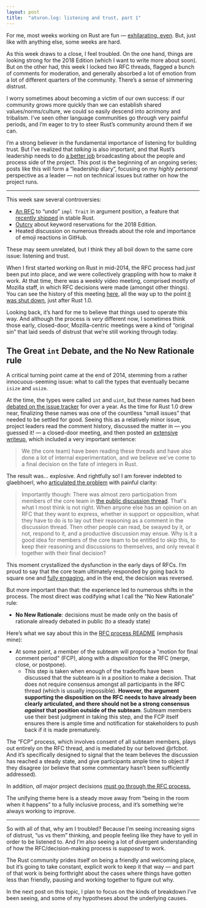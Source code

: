 ```yaml
---
layout: post
title:  "aturon.log: listening and trust, part 1"
---
```


For me, most weeks working on Rust are fun — [exhilarating, even](http://aturon.github.io/2018/02/09/amazing-week/). But, just like with anything else, some weeks are hard.

As this week draws to a close, I feel troubled. On the one hand, things are looking strong for the 2018 Edition (which I want to write more about soon). But on the other had, this week I locked two RFC threads, flagged a bunch of comments for moderation, and generally absorbed a lot of emotion from a lot of different quarters of the community. There’s a sense of simmering distrust.

I worry sometimes about becoming a victim of our own success: if our community grows more quickly than we can establish shared values/norms/culture, we could so easily descend into acrimony and tribalism. I’ve seen other language communities go through very painful periods, and I’m eager to try to steer Rust’s community around them if we can.

I’m a strong believer in the fundamental importance of listening for building trust. But I’ve realized that *talking* is also important, and that Rust’s leadership needs to do [a better job](https://internals.rust-lang.org/t/fortifying-the-process-against-feature-bloat/7608/29?u=aturon) broadcasting about the people and process side of the project. This post is the beginning of an ongoing series; posts like this will form a “leadership diary”, focusing on my *highly personal* perspective as a leader — not on technical issues but rather on how the project runs.

----------

This week saw several controversies:


- [An RFC](https://github.com/rust-lang/rfcs/pull/2444) to “undo” `impl Trait` in argument position, a feature that [recently shipped](https://blog.rust-lang.org/2018/05/10/Rust-1.26.html) in stable Rust.
- [Outcry](https://github.com/rust-lang/rfcs/pull/2441#issuecomment-390406492) about keyword reservations for the 2018 Edition.
- Heated discussion on numerous threads about the role and importance of emoji reactions in GitHub.

These may seem unrelated, but I think they all boil down to the same core issue: listening and trust.

When I first started working on Rust in mid-2014, the RFC process had *just* been put into place, and we were collectively grappling with how to make it work. At that time, there was a weekly video meeting, comprised mostly of Mozilla staff, in which RFC decisions were made (amongst other things). You can see the history of this meeting [here](https://github.com/rust-lang/meeting-minutes/tree/master/weekly-meetings), all the way up to the point [it was shut down](https://github.com/rust-lang/meeting-minutes/blob/master/weekly-meetings/2015-05-26.md#future-of-weekly-meeting), just after Rust 1.0.

Looking back, it’s hard for me to believe that things used to operate this way. And although the process is *very* different now, I sometimes think those early, closed-door, Mozilla-centric meetings were a kind of “original sin” that laid seeds of distrust that we’re still working through today.

## The Great `int` Debate, and the No New Rationale rule

A critical turning point came at the end of 2014, stemming from a rather innocuous-seeming issue: what to call the types that eventually became `isize` and `usize`.

At the time, the types were called `int` and `uint`, but these names had been [debated on the issue tracker](https://github.com/rust-lang/rust/issues/9940) for over a year. As the time for Rust 1.0 drew near, finalizing these names was one of the countless “small issues” that needed to be settled for good. Seeing this as a relatively minor issue, project leaders read the comment history, discussed the matter in — you guessed it! — a closed-door meeting, and then posted an [extensive writeup](https://internals.rust-lang.org/t/a-tale-of-twos-complement/1062), which included a very important sentence:


> We (the core team) have been reading these threads and have also done a lot of internal experimentation, and we believe we’ve come to a final decision on the fate of integers in Rust.

The result was... explosive. And rightfully so! I am forever indebted to glaebhoerl, who [articulated the problem](https://www.reddit.com/r/rust/comments/2qmeeq/rfc_rename_intuint_to_intxuintx/cn8ugag/) with painful clarity:


> Importantly though: There was almost zero participation from members of the core team in [the public discussion thread](https://github.com/rust-lang/rfcs/pull/464). That's what I most think is not right. When anyone else has an opinion on an RFC that they want to express, whether in support or opposition, what they have to do is to lay out their reasoning as a comment in the discussion thread. Then other people can read, be swayed by it, or not, respond to it, and a productive discussion may ensue. Why is it a good idea for members of the core team to be entitled to skip this, to keep their reasoning and discussions to themselves, and only reveal it together with their final decision?

This moment crystallized the dysfunction in the early days of RFCs. I’m proud to say that the core team ultimately responded by going back to square one and [fully engaging](https://internals.rust-lang.org/t/restarting-the-int-uint-discussion/1131), and in the end, the decision was reversed.

But more important than that: the experience led to numerous shifts in the process. The most direct was codifying what I call the “No New Rationale” rule:


- **No New Rationale**: decisions must be made only on the basis of rationale already debated in public (to a steady state)

Here’s what we say about this in the [RFC process README](https://github.com/rust-lang/rfcs) (emphasis mine):


- At some point, a member of the subteam will propose a "motion for final comment period" (FCP), along with a *disposition* for the RFC (merge, close, or postpone).
  - This step is taken when enough of the tradeoffs have been discussed that the subteam is in a position to make a decision. That does not require consensus amongst all participants in the RFC thread (which is usually impossible). **However, the argument supporting the disposition on the RFC needs to have already been clearly articulated, and there should not be a strong consensus** ***against*** **that position outside of the subteam**. Subteam members use their best judgment in taking this step, and the FCP itself ensures there is ample time and notification for stakeholders to push back if it is made prematurely.

The “FCP” process, which involves consent of all subteam members, plays out entirely on the RFC thread, and is mediated by our beloved @rfcbot. And it’s specifically designed to signal that the team believes the discussion has reached a steady state, and give participants ample time to object if they disagree (or believe that some commentary hasn’t been sufficiently addressed).

In addition, *all* major project decisions [must go through the RFC process.](https://github.com/rust-lang/rfcs#when-you-need-to-follow-this-process)

The unifying theme here is a steady move away from “being in the room when it happens” to a fully inclusive process, and it’s something we’re always working to improve.

----------

So with all of that, why am I troubled? Because I’m seeing increasing signs of distrust, “us vs them” thinking, and people feeling like they have to yell in order to be listened to. And I’m also seeing a lot of divergent understanding of how the RFC/decision-making process is *supposed* to work.

The Rust community prides itself on being a friendly and welcoming place, but it’s going to take constant, explicit work to keep it that way — and part of that work is being forthright about the cases where things have gotten less than friendly, pausing and working together to figure out why.

In the next post on this topic, I plan to focus on the kinds of breakdown I’ve been seeing, and some of my hypotheses about the underlying causes.
